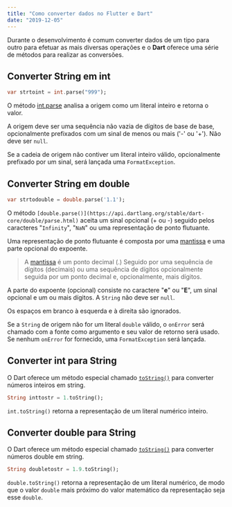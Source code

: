 ```yaml
---
title: "Como converter dados no Flutter e Dart"
date: "2019-12-05"
---
```


Durante o desenvolvimento é comum converter dados de um tipo para outro para efetuar as mais diversas operações e o **Dart** oferece uma série de métodos para realizar as conversões.

## Converter String em int

```dart
var strtoint = int.parse("999");
```

O método [int.parse](https://api.dartlang.org/stable/dart-core/int/parse.html) analisa a origem como um literal inteiro e retorna o valor.

A origem deve ser uma sequência não vazia de dígitos de base de base, opcionalmente prefixados com um sinal de menos ou mais ('-' ou '+'). Não deve ser `null`.

Se a cadeia de origem não contiver um literal inteiro válido, opcionalmente prefixado por um sinal, será lançada uma `FormatException`.

## Converter String em double

```dart
var strtodouble = double.parse('1.1');
```

O método `[double.parse()](https://api.dartlang.org/stable/dart-core/double/parse.html)` aceita um sinal opcional (+ ou -) seguido pelos caracteres "`Infinity`", "`NaN`" ou uma representação de ponto flutuante.

Uma representação de ponto flutuante é composta por uma [mantissa](https://pt.wikipedia.org/wiki/Significando) e uma parte opcional do expoente.

> A [mantissa](https://pt.wikipedia.org/wiki/Significando) é um ponto decimal (.) Seguido por uma sequência de dígitos (decimais) ou uma sequência de dígitos opcionalmente seguida por um ponto decimal e, opcionalmente, mais dígitos.

A parte do expoente (opcional) consiste no caractere "**e**" ou "**E**", um sinal opcional e um ou mais dígitos. A `String` não deve ser `null`.

Os espaços em branco à esquerda e à direita são ignorados.

Se a `String` de origem não for um literal `double` válido, o `onError` será chamado com a fonte como argumento e seu valor de retorno será usado. Se nenhum `onError` for fornecido, uma `FormatException` será lançada.

## Converter int para String

O Dart oferece um método especial chamado [`toString()`](https://api.dartlang.org/stable/dart-core/int/toString.html) para converter números inteiros em string.

```dart
String inttostr = 1.toString();
```

`int.toString()` retorna a representação de um literal numérico inteiro.

## Converter double para String

O Dart oferece um método especial chamado [`toString()`](https://api.dartlang.org/stable/dart-core/double/toString.html) para converter números double em string.

```dart
String doubletostr = 1.9.toString();
```

`double.toString()` retorna a representação de um literal numérico, de modo que o valor `double` mais próximo do valor matemático da representação seja esse `double`.
